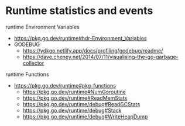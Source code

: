 # Runtime statistics and events

runtime Environment Variables
- https://pkg.go.dev/runtime#hdr-Environment_Variables
- GODEBUG
  - https://ydkgo.netlify.app/docs/profiling/godebug/readme/
  - https://dave.cheney.net/2014/07/11/visualising-the-go-garbage-collector

runtime Functions
- https://pkg.go.dev/runtime#pkg-functions
  - https://pkg.go.dev/runtime#NumGoroutine
  - https://pkg.go.dev/runtime#ReadMemStats
  - https://pkg.go.dev/runtime/debug#ReadGCStats
  - https://pkg.go.dev/runtime/debug#Stack
  - https://pkg.go.dev/runtime/debug#WriteHeapDump
